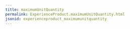 ```yaml
---
title: maximumUnitQuantity
permalink: ExperienceProduct.maximumUnitQuantity.html
jsonid: experienceproduct_maximumunitquantity
---
```

